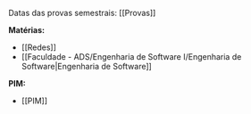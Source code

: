 Datas das provas semestrais: [[Provas]]

**Matérias:**
+ [[Redes]]
+ [[Faculdade - ADS/Engenharia de Software I/Engenharia de Software|Engenharia de Software]]

**PIM:**
+ [[PIM]]